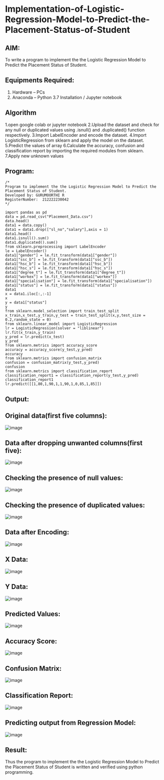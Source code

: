 # Implementation-of-Logistic-Regression-Model-to-Predict-the-Placement-Status-of-Student

## AIM:
To write a program to implement the the Logistic Regression Model to Predict the Placement Status of Student.

## Equipments Required:
1. Hardware – PCs
2. Anaconda – Python 3.7 Installation / Jupyter notebook

## Algorithm
1.open google colab or jupyter notebook
2.Upload the dataset and check for any null or duplicated values using .isnull() and .duplicated() function respectively.
3.Import LabelEncoder and encode the dataset.
4.Import LogisticRegression from sklearn and apply the model on the dataset. 
5.Predict the values of array
6.Calculate the accuracy, confusion and classification report by importing the required modules from sklearn. 
7.Apply new unknown values

## Program:
```
/*
Program to implement the the Logistic Regression Model to Predict the Placement Status of Student.
Developed by: GURUMOORTHI R
RegisterNumber:  212222230042
*/
```
```
import pandas as pd
data = pd.read_csv("Placement_Data.csv")
data.head()
data1 = data.copy()
data1 = data1.drop(["sl_no","salary"],axis = 1)
data1.head()
data1.isnull().sum()
data1.duplicated().sum()
from sklearn.preprocessing import LabelEncoder
le = LabelEncoder()
data1["gender"] = le.fit_transform(data1["gender"])
data1["ssc_b"] = le.fit_transform(data1["ssc_b"])
data1["hsc_b"] = le.fit_transform(data1["hsc_b"])
data1["hsc_s"] = le.fit_transform(data1["hsc_s"])
data1["degree_t"] = le.fit_transform(data1["degree_t"])
data1["workex"] = le.fit_transform(data1["workex"])
data1["specialisation"] = le.fit_transform(data1["specialisation"])
data1["status"] = le.fit_transform(data1["status"])
data1
x = data1.iloc[:,:-1]
x
y = data1["status"]
y
from sklearn.model_selection import train_test_split
x_train,x_test,y_train,y_test = train_test_split(x,y,test_size = 0.2,random_state = 0)
from sklearn.linear_model import LogisticRegression
lr = LogisticRegression(solver = "liblinear")
lr.fit(x_train,y_train)
y_pred = lr.predict(x_test)
y_pred
from sklearn.metrics import accuracy_score
accuracy = accuracy_score(y_test,y_pred)
accuracy
from sklearn.metrics import confusion_matrix
confusion = confusion_matrix(y_test,y_pred)
confusion
from sklearn.metrics import classification_report
classification_report1 = classification_report(y_test,y_pred)
classification_report1
lr.predict([[1,80,1,90,1,1,90,1,0,85,1,85]])
```

## Output:
## Original data(first five columns):

![image](https://github.com/gururamu08/Implementation-of-Logistic-Regression-Model-to-Predict-the-Placement-Status-of-Student/assets/118707009/2e473c2c-2bbb-4a0d-88a8-2afc3fda4b4e)

## Data after dropping unwanted columns(first five):

![image](https://github.com/gururamu08/Implementation-of-Logistic-Regression-Model-to-Predict-the-Placement-Status-of-Student/assets/118707009/2257dcb1-360f-436e-aeb6-d03e2fca0fa0)

## Checking the presence of null values:

![image](https://github.com/gururamu08/Implementation-of-Logistic-Regression-Model-to-Predict-the-Placement-Status-of-Student/assets/118707009/8b681a86-680e-47d8-88e1-06e05e711583)

## Checking the presence of duplicated values:

![image](https://github.com/gururamu08/Implementation-of-Logistic-Regression-Model-to-Predict-the-Placement-Status-of-Student/assets/118707009/67dd2a62-c36e-43b5-a8ab-f2d3ce9ee6f3)

## Data after Encoding:

![image](https://github.com/gururamu08/Implementation-of-Logistic-Regression-Model-to-Predict-the-Placement-Status-of-Student/assets/118707009/e5f9deff-a8e9-4496-a9e5-89b566274857)

## X Data:

![image](https://github.com/gururamu08/Implementation-of-Logistic-Regression-Model-to-Predict-the-Placement-Status-of-Student/assets/118707009/b94fb92d-881d-44c0-8737-3bf0cc578394)


## Y Data:

![image](https://github.com/gururamu08/Implementation-of-Logistic-Regression-Model-to-Predict-the-Placement-Status-of-Student/assets/118707009/b87f5c68-9a28-4491-9d4b-e87f5b5a9335)


## Predicted Values:

![image](https://github.com/gururamu08/Implementation-of-Logistic-Regression-Model-to-Predict-the-Placement-Status-of-Student/assets/118707009/2f765029-fe8c-491c-af09-54e9fdb3cfe6)

## Accuracy Score:

![image](https://github.com/gururamu08/Implementation-of-Logistic-Regression-Model-to-Predict-the-Placement-Status-of-Student/assets/118707009/8bdd5339-b012-478a-8c65-d6446df5a41f)

## Confusion Matrix:

![image](https://github.com/gururamu08/Implementation-of-Logistic-Regression-Model-to-Predict-the-Placement-Status-of-Student/assets/118707009/452da6ea-1c2e-48e3-bcbd-d3f648f2a6ff)

## Classification Report:

![image](https://github.com/gururamu08/Implementation-of-Logistic-Regression-Model-to-Predict-the-Placement-Status-of-Student/assets/118707009/f734dac9-db1f-47b9-bf85-3e532ff92ddf)

## Predicting output from Regression Model:

![image](https://github.com/gururamu08/Implementation-of-Logistic-Regression-Model-to-Predict-the-Placement-Status-of-Student/assets/118707009/614b6d4f-dbf7-4918-91aa-fe0cfacf25c7)



## Result:
Thus the program to implement the the Logistic Regression Model to Predict the Placement Status of Student is written and verified using python programming.
